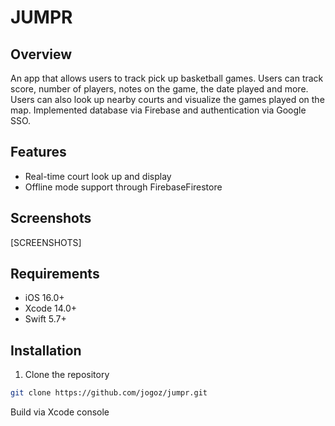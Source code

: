 # JUMPR

## Overview
An app that allows users to track pick up basketball games. Users can track score, number of players, notes on the game, the date played and more. Users can also look up nearby
courts and visualize the games played on the map. Implemented database via Firebase and authentication via Google SSO. 

## Features
- Real-time court look up and display
- Offline mode support through FirebaseFirestore

## Screenshots
[SCREENSHOTS]

## Requirements
- iOS 16.0+
- Xcode 14.0+
- Swift 5.7+

## Installation
1. Clone the repository
```bash
git clone https://github.com/jogoz/jumpr.git
```
Build via Xcode console
